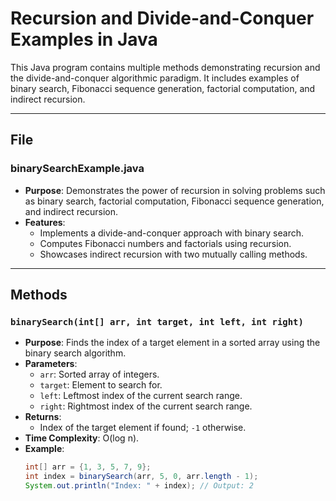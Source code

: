 # Recursion and Divide-and-Conquer Examples in Java

This Java program contains multiple methods demonstrating recursion and the divide-and-conquer algorithmic paradigm. It includes examples of binary search, Fibonacci sequence generation, factorial computation, and indirect recursion.

---

## File

### **binarySearchExample.java**
- **Purpose**: Demonstrates the power of recursion in solving problems such as binary search, factorial computation, Fibonacci sequence generation, and indirect recursion.
- **Features**:
  - Implements a divide-and-conquer approach with binary search.
  - Computes Fibonacci numbers and factorials using recursion.
  - Showcases indirect recursion with two mutually calling methods.

---

## Methods

### **`binarySearch(int[] arr, int target, int left, int right)`**
- **Purpose**: Finds the index of a target element in a sorted array using the binary search algorithm.
- **Parameters**:
  - `arr`: Sorted array of integers.
  - `target`: Element to search for.
  - `left`: Leftmost index of the current search range.
  - `right`: Rightmost index of the current search range.
- **Returns**:
  - Index of the target element if found; `-1` otherwise.
- **Time Complexity**: O(log n).
- **Example**:
  ```java
  int[] arr = {1, 3, 5, 7, 9};
  int index = binarySearch(arr, 5, 0, arr.length - 1);
  System.out.println("Index: " + index); // Output: 2
